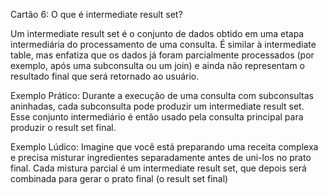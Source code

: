 Cartão 6: O que é intermediate result set?

Um intermediate result set é o conjunto de dados obtido em uma etapa intermediária do processamento de uma consulta. É similar à intermediate table, mas enfatiza que os dados já foram parcialmente processados (por exemplo, após uma subconsulta ou um join) e ainda não representam o resultado final que será retornado ao usuário.

Exemplo Prático:
Durante a execução de uma consulta com subconsultas aninhadas, cada subconsulta pode produzir um intermediate result set. Esse conjunto intermediário é então usado pela consulta principal para produzir o result set final.

Exemplo Lúdico:
Imagine que você está preparando uma receita complexa e precisa misturar ingredientes separadamente antes de uni-los no prato final. Cada mistura parcial é um intermediate result set, que depois será combinada para gerar o prato final (o result set final)
